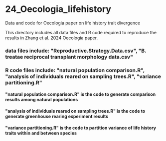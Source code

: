 # 24_Oecologia_lifehistory
Data and code for Oecologia paper on life history trait divergence

This directory includes all data files and R code required to reproduce the results in Zhang et al. 2024 Oecologia paper.

### data files include: "Reproductive.Strategy.Data.csv", "B. treatae reciprocal transplant morphology data.csv" 
### R code files include: "natural population comparison.R", "analysis of individuals reared on sampling trees.R", "variance partitioning.R"

#### "natural population comparison.R" is the code to generate comparison results among natural populations
#### "analysis of individuals reared on sampling trees.R" is the code to generate greenhouse rearing experiment results
#### "variance partitioning.R" is the code to partition variance of life history traits within and between species 
